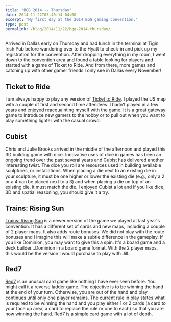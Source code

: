 ```yaml
---
title: "BGG 2014 -- Thursday"
date: 2014-11-22T03:40:14-04:00
excerpt: "My first day at the 2014 BGG gaming convention."
type: post
permalink: /blog/2014/11/22/bgg-2014-thursday/
---
```

Arrived in Dallas early on Thursday and had lunch in the terminal at Tigin Irish Pub before wandering over to the Hyatt to check-in and pick up my registration for the convention. After dropping everything in my room, I went down to the convention area and found a table looking for players and started with a game of Ticket to Ride. And from there, more games and catching up with other gamer friends I only see in Dallas every November!

## Ticket to Ride

I am always happy to play any version of [Ticket to Ride](https://boardgamegeek.com/boardgame/9209/ticket-ride). I played the US map with a couple of first and second time attendees. I hadn't played in a few years and enjoyed reacquainting myself with the game. It is a great gateway game to introduce new gamers to the hobby or to pull out when you want to play something lighter with the casual crowd.

## Cubist

Chris and Julie Brooks arrived in the middle of the afternoon and played this 3D building game with dice. Innovative uses of dice in games has been an ongoing trend over the past several years and [Cubist](https://boardgamegeek.com/boardgame/147431/cubist) has delivered another interesting twist. The dice you roll are resources used in building available sculptures, or installations. When placing a die next to an existing die in your sculpture, it must be one higher or lower the existing die (e.g., only a 2 or a 4 can be placed next to a 3) and when placing a die on top of an existing die, it must match the die. I enjoyed Cubist a lot and if you like dice, 3D and spatial reasoning, you should give it a try.

## Trains: Rising Sun

[Trains: Rising Sun](https://boardgamegeek.com/boardgame/157001/trains-rising-sun) is a newer version of the game we played at last year's convention. It has a different set of cards and new maps, including a couple of 2 player maps. It also adds route bonuses. We did not play with the route bonuses and I imagine this will make a subtle difference in the gameplay. If you like Dominion, you may want to give this a spin. It's a board game and a deck builder...Dominion in a board game format. With the 2 player maps, this would be the version I would purchase to play with Jill.

## Red7

[Red7](https://boardgamegeek.com/boardgame/161417/red7) is an unusual card game like nothing I have ever seen before. You might call it a reverse ladder game. The objective is to be winning the hand at the end of your turn. Otherwise, you are out of the hand and play continues until only one player remains. The current rule in play states what is required to be winning the hand and you play either 1 or 2 cards (a card to your face up area, a card to replace the rule or one to each) so that you are now winning the hand. Red7 is a simple card game with a lot of depth.
